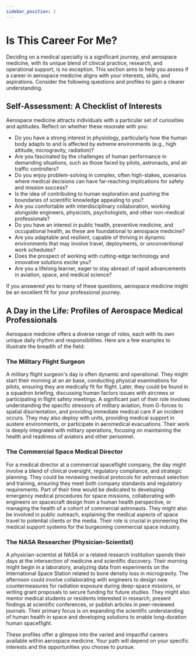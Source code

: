 ```yaml
---
sidebar_position: 2
---
```


# Is This Career For Me?

Deciding on a medical specialty is a significant journey, and aerospace medicine, with its unique blend of clinical practice, research, and operational support, is no exception. This section aims to help you assess if a career in aerospace medicine aligns with your interests, skills, and aspirations. Consider the following questions and profiles to gain a clearer understanding.

## Self-Assessment: A Checklist of Interests

Aerospace medicine attracts individuals with a particular set of curiosities and aptitudes. Reflect on whether these resonate with you:

*   Do you have a strong interest in physiology, particularly how the human body adapts to and is affected by extreme environments (e.g., high altitude, microgravity, radiation)?
*   Are you fascinated by the challenges of human performance in demanding situations, such as those faced by pilots, astronauts, and air traffic controllers?
*   Do you enjoy problem-solving in complex, often high-stakes, scenarios where medical decisions can have far-reaching implications for safety and mission success?
*   Is the idea of contributing to human exploration and pushing the boundaries of scientific knowledge appealing to you?
*   Are you comfortable with interdisciplinary collaboration, working alongside engineers, physicists, psychologists, and other non-medical professionals?
*   Do you have an interest in public health, preventive medicine, and occupational health, as these are foundational to aerospace medicine?
*   Are you adaptable and resilient, capable of thriving in dynamic environments that may involve travel, deployments, or unconventional work schedules?
*   Does the prospect of working with cutting-edge technology and innovative solutions excite you?
*   Are you a lifelong learner, eager to stay abreast of rapid advancements in aviation, space, and medical science?

If you answered yes to many of these questions, aerospace medicine might be an excellent fit for your professional journey.

## A Day in the Life: Profiles of Aerospace Medical Professionals

Aerospace medicine offers a diverse range of roles, each with its own unique daily rhythm and responsibilities. Here are a few examples to illustrate the breadth of the field:

### The Military Flight Surgeon

A military flight surgeon's day is often dynamic and operational. They might start their morning at an air base, conducting physical examinations for pilots, ensuring they are medically fit for flight. Later, they could be found in a squadron briefing, discussing human factors issues with aircrews or participating in flight safety meetings. A significant part of their role involves understanding the specific stressors of military aviation, from G-forces to spatial disorientation, and providing immediate medical care if an incident occurs. They may also deploy with units, providing medical support in austere environments, or participate in aeromedical evacuations. Their work is deeply integrated with military operations, focusing on maintaining the health and readiness of aviators and other personnel.

### The Commercial Space Medical Director

For a medical director at a commercial spaceflight company, the day might involve a blend of clinical oversight, regulatory compliance, and strategic planning. They could be reviewing medical protocols for astronaut selection and training, ensuring they meet both company standards and regulatory requirements. Part of their time would be dedicated to developing emergency medical procedures for space missions, collaborating with engineers on spacecraft design from a human health perspective, or managing the health of a cohort of commercial astronauts. They might also be involved in public outreach, explaining the medical aspects of space travel to potential clients or the media. Their role is crucial in pioneering the medical support systems for the burgeoning commercial space industry.

### The NASA Researcher (Physician-Scientist)

A physician-scientist at NASA or a related research institution spends their days at the intersection of medicine and scientific discovery. Their morning might begin in a laboratory, analyzing data from experiments on the International Space Station related to bone density loss in microgravity. The afternoon could involve collaborating with engineers to design new countermeasures for radiation exposure during deep-space missions, or writing grant proposals to secure funding for future studies. They might also mentor medical students or residents interested in research, present findings at scientific conferences, or publish articles in peer-reviewed journals. Their primary focus is on expanding the scientific understanding of human health in space and developing solutions to enable long-duration human spaceflight.

These profiles offer a glimpse into the varied and impactful careers available within aerospace medicine. Your path will depend on your specific interests and the opportunities you choose to pursue.
